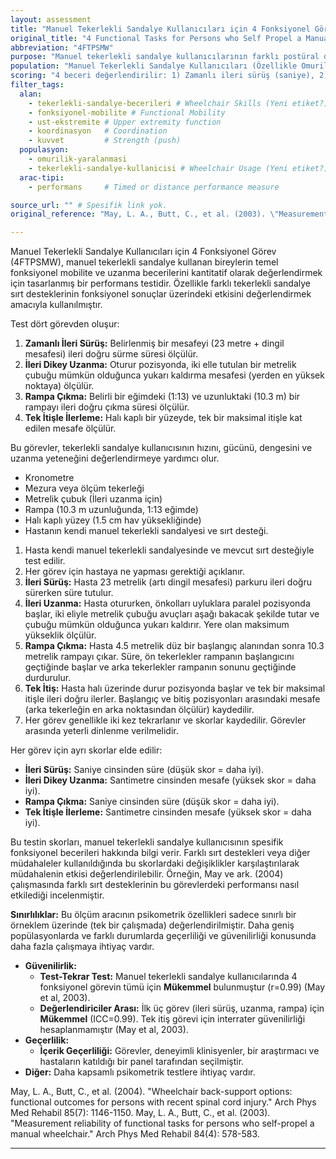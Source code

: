 ```yaml
---
layout: assessment
title: "Manuel Tekerlekli Sandalye Kullanıcıları için 4 Fonksiyonel Görev" # Türkçe'ye çevrilmiş başlık
original_title: "4 Functional Tasks for Persons who Self Propel a Manual Wheelchair"
abbreviation: "4FTPSMW"
purpose: "Manuel tekerlekli sandalye kullanıcılarının farklı postüral destekler kullanırken fonksiyonel yeteneklerini ölçer."
population: "Manuel Tekerlekli Sandalye Kullanıcıları (Özellikle Omurilik Yaralanması sonrası)."
scoring: "4 beceri değerlendirilir: 1) Zamanlı ileri sürüş (saniye), 2) İleri dikey uzanma (cm), 3) Rampa çıkma (saniye), 4) Tek itişle ilerleme (cm). Her görev için performans (süre veya mesafe) kaydedilir."
filter_tags:
  alan:
    - tekerlekli-sandalye-becerileri # Wheelchair Skills (Yeni etiket?)
    - fonksiyonel-mobilite # Functional Mobility
    - ust-ekstremite # Upper extremity function
    - koordinasyon   # Coordination
    - kuvvet         # Strength (push)
  populasyon:
    - omurilik-yaralanmasi
    - tekerlekli-sandalye-kullanicisi # Wheelchair Usage (Yeni etiket?)
  arac-tipi:
    - performans     # Timed or distance performance measure

source_url: "" # Spesifik link yok.
original_reference: "May, L. A., Butt, C., et al. (2003). \"Measurement reliability of functional tasks for persons who self-propel a manual wheelchair.\" Arch Phys Med Rehabil 84(4): 578-583." # Ana referans

---
```



Manuel Tekerlekli Sandalye Kullanıcıları için 4 Fonksiyonel Görev (4FTPSMW), manuel tekerlekli sandalye kullanan bireylerin temel fonksiyonel mobilite ve uzanma becerilerini kantitatif olarak değerlendirmek için tasarlanmış bir performans testidir. Özellikle farklı tekerlekli sandalye sırt desteklerinin fonksiyonel sonuçlar üzerindeki etkisini değerlendirmek amacıyla kullanılmıştır.

Test dört görevden oluşur:
1.  **Zamanlı İleri Sürüş:** Belirlenmiş bir mesafeyi (23 metre + dingil mesafesi) ileri doğru sürme süresi ölçülür.
2.  **İleri Dikey Uzanma:** Oturur pozisyonda, iki elle tutulan bir metrelik çubuğu mümkün olduğunca yukarı kaldırma mesafesi (yerden en yüksek noktaya) ölçülür.
3.  **Rampa Çıkma:** Belirli bir eğimdeki (1:13) ve uzunluktaki (10.3 m) bir rampayı ileri doğru çıkma süresi ölçülür.
4.  **Tek İtişle İlerleme:** Halı kaplı bir yüzeyde, tek bir maksimal itişle kat edilen mesafe ölçülür.

Bu görevler, tekerlekli sandalye kullanıcısının hızını, gücünü, dengesini ve uzanma yeteneğini değerlendirmeye yardımcı olur.


*   Kronometre
*   Mezura veya ölçüm tekerleği
*   Metrelik çubuk (İleri uzanma için)
*   Rampa (10.3 m uzunluğunda, 1:13 eğimde)
*   Halı kaplı yüzey (1.5 cm hav yüksekliğinde)
*   Hastanın kendi manuel tekerlekli sandalyesi ve sırt desteği.


1.  Hasta kendi manuel tekerlekli sandalyesinde ve mevcut sırt desteğiyle test edilir.
2.  Her görev için hastaya ne yapması gerektiği açıklanır.
3.  **İleri Sürüş:** Hasta 23 metrelik (artı dingil mesafesi) parkuru ileri doğru sürerken süre tutulur.
4.  **İleri Uzanma:** Hasta otururken, önkolları uyluklara paralel pozisyonda başlar, iki eliyle metrelik çubuğu avuçları aşağı bakacak şekilde tutar ve çubuğu mümkün olduğunca yukarı kaldırır. Yere olan maksimum yükseklik ölçülür.
5.  **Rampa Çıkma:** Hasta 4.5 metrelik düz bir başlangıç alanından sonra 10.3 metrelik rampayı çıkar. Süre, ön tekerlekler rampanın başlangıcını geçtiğinde başlar ve arka tekerlekler rampanın sonunu geçtiğinde durdurulur.
6.  **Tek İtiş:** Hasta halı üzerinde durur pozisyonda başlar ve tek bir maksimal itişle ileri doğru ilerler. Başlangıç ve bitiş pozisyonları arasındaki mesafe (arka tekerleğin en arka noktasından ölçülür) kaydedilir.
7.  Her görev genellikle iki kez tekrarlanır ve skorlar kaydedilir. Görevler arasında yeterli dinlenme verilmelidir.


Her görev için ayrı skorlar elde edilir:

*   **İleri Sürüş:** Saniye cinsinden süre (düşük skor = daha iyi).
*   **İleri Dikey Uzanma:** Santimetre cinsinden mesafe (yüksek skor = daha iyi).
*   **Rampa Çıkma:** Saniye cinsinden süre (düşük skor = daha iyi).
*   **Tek İtişle İlerleme:** Santimetre cinsinden mesafe (yüksek skor = daha iyi).


Bu testin skorları, manuel tekerlekli sandalye kullanıcısının spesifik fonksiyonel becerileri hakkında bilgi verir. Farklı sırt destekleri veya diğer müdahaleler kullanıldığında bu skorlardaki değişiklikler karşılaştırılarak müdahalenin etkisi değerlendirilebilir. Örneğin, May ve ark. (2004) çalışmasında farklı sırt desteklerinin bu görevlerdeki performansı nasıl etkilediği incelenmiştir.

**Sınırlılıklar:** Bu ölçüm aracının psikometrik özellikleri sadece sınırlı bir örneklem üzerinde (tek bir çalışmada) değerlendirilmiştir. Daha geniş popülasyonlarda ve farklı durumlarda geçerliliği ve güvenilirliği konusunda daha fazla çalışmaya ihtiyaç vardır.


*   **Güvenilirlik:**
    *   **Test-Tekrar Test:** Manuel tekerlekli sandalye kullanıcılarında 4 fonksiyonel görevin tümü için **Mükemmel** bulunmuştur (r=0.99) (May et al, 2003).
    *   **Değerlendiriciler Arası:** İlk üç görev (ileri sürüş, uzanma, rampa) için **Mükemmel** (ICC=0.99). Tek itiş görevi için interrater güvenilirliği hesaplanmamıştır (May et al, 2003).
*   **Geçerlilik:**
    *   **İçerik Geçerliliği:** Görevler, deneyimli klinisyenler, bir araştırmacı ve hastaların katıldığı bir panel tarafından seçilmiştir.
*   **Diğer:** Daha kapsamlı psikometrik testlere ihtiyaç vardır.


May, L. A., Butt, C., et al. (2004). "Wheelchair back-support options: functional outcomes for persons with recent spinal cord injury." Arch Phys Med Rehabil 85(7): 1146-1150.
May, L. A., Butt, C., et al. (2003). "Measurement reliability of functional tasks for persons who self-propel a manual wheelchair." Arch Phys Med Rehabil 84(4): 578-583.

---